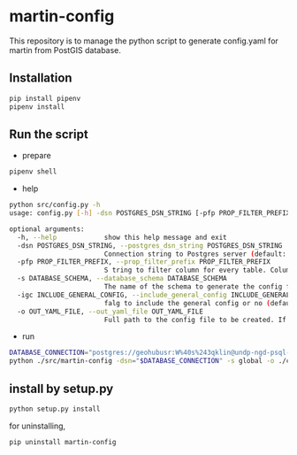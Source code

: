 # martin-config

This repository is to manage the python script to generate config.yaml for martin from PostGIS database.

## Installation

```bash
pip install pipenv
pipenv install
```

## Run the script

- prepare

```bash
pipenv shell
```

- help

```bash
python src/config.py -h
usage: config.py [-h] -dsn POSTGRES_DSN_STRING [-pfp PROP_FILTER_PREFIX] [-s DATABASE_SCHEMA] [-igc INCLUDE_GENERAL_CONFIG] [-o OUT_YAML_FILE]

optional arguments:
  -h, --help            show this help message and exit
  -dsn POSTGRES_DSN_STRING, --postgres_dsn_string POSTGRES_DSN_STRING
                        Connection string to Postgres server (default: None)
  -pfp PROP_FILTER_PREFIX, --prop_filter_prefix PROP_FILTER_PREFIX
                        S tring to filter column for every table. Column that start with this string will be added to the configuration (default: None)
  -s DATABASE_SCHEMA, --database_schema DATABASE_SCHEMA
                        The name of the schema to generate the config for (default: None)
  -igc INCLUDE_GENERAL_CONFIG, --include_general_config INCLUDE_GENERAL_CONFIG
                        falg to include the general config or no (default: True)
  -o OUT_YAML_FILE, --out_yaml_file OUT_YAML_FILE
                        Full path to the config file to be created. If not supplied the YAML fill be dumped tostdout (default: None)
```

- run

```bash
DATABASE_CONNECTION="postgres://geohubusr:W%40s%243qklin@undp-ngd-psql-gishub-01-dev.postgres.database.azure.com:5432/geodata?sslmode=require"
python ./src/martin-config -dsn="$DATABASE_CONNECTION" -s global -o ./config.yaml
```

## install by setup.py

```bash
python setup.py install
```

for uninstalling,

```bash
pip uninstall martin-config
```
